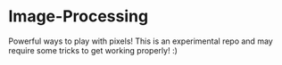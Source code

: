 # Image-Processing
Powerful ways to play with pixels! This is an experimental repo and may require some tricks to get working properly! :)
